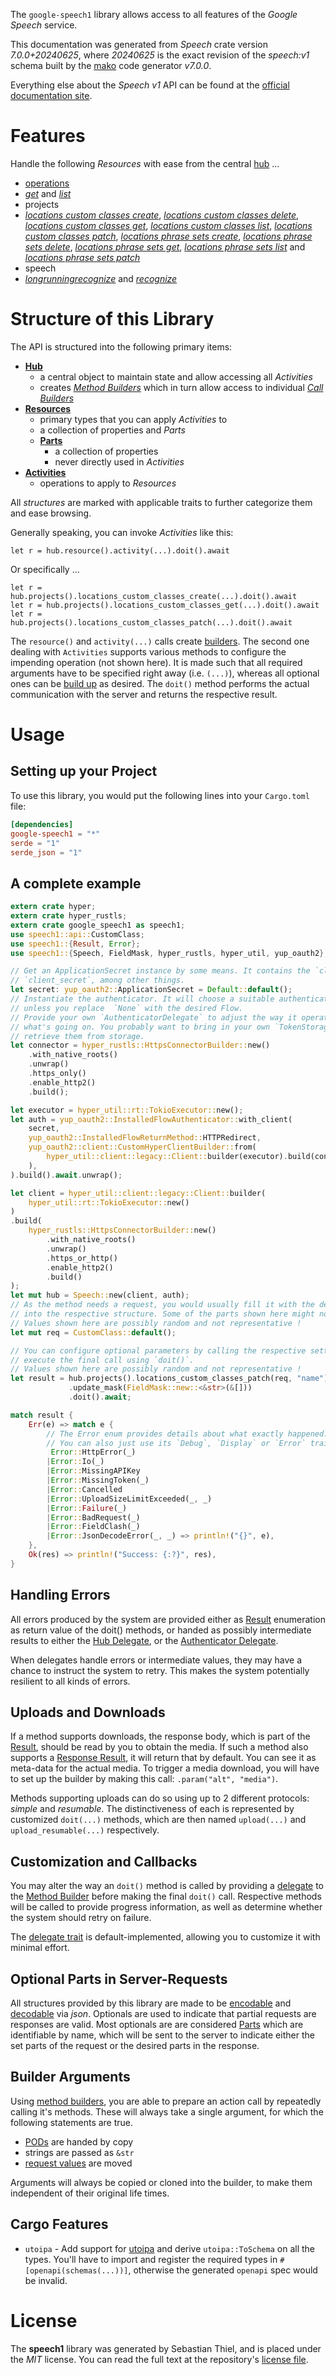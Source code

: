 <!---
DO NOT EDIT !
This file was generated automatically from 'src/generator/templates/api/README.md.mako'
DO NOT EDIT !
-->
The `google-speech1` library allows access to all features of the *Google Speech* service.

This documentation was generated from *Speech* crate version *7.0.0+20240625*, where *20240625* is the exact revision of the *speech:v1* schema built by the [mako](http://www.makotemplates.org/) code generator *v7.0.0*.

Everything else about the *Speech* *v1* API can be found at the
[official documentation site](https://cloud.google.com/speech-to-text/docs/quickstart-protocol).
# Features

Handle the following *Resources* with ease from the central [hub](https://docs.rs/google-speech1/7.0.0+20240625/google_speech1/Speech) ...

* [operations](https://docs.rs/google-speech1/7.0.0+20240625/google_speech1/api::Operation)
 * [*get*](https://docs.rs/google-speech1/7.0.0+20240625/google_speech1/api::OperationGetCall) and [*list*](https://docs.rs/google-speech1/7.0.0+20240625/google_speech1/api::OperationListCall)
* projects
 * [*locations custom classes create*](https://docs.rs/google-speech1/7.0.0+20240625/google_speech1/api::ProjectLocationCustomClassCreateCall), [*locations custom classes delete*](https://docs.rs/google-speech1/7.0.0+20240625/google_speech1/api::ProjectLocationCustomClassDeleteCall), [*locations custom classes get*](https://docs.rs/google-speech1/7.0.0+20240625/google_speech1/api::ProjectLocationCustomClassGetCall), [*locations custom classes list*](https://docs.rs/google-speech1/7.0.0+20240625/google_speech1/api::ProjectLocationCustomClassListCall), [*locations custom classes patch*](https://docs.rs/google-speech1/7.0.0+20240625/google_speech1/api::ProjectLocationCustomClassPatchCall), [*locations phrase sets create*](https://docs.rs/google-speech1/7.0.0+20240625/google_speech1/api::ProjectLocationPhraseSetCreateCall), [*locations phrase sets delete*](https://docs.rs/google-speech1/7.0.0+20240625/google_speech1/api::ProjectLocationPhraseSetDeleteCall), [*locations phrase sets get*](https://docs.rs/google-speech1/7.0.0+20240625/google_speech1/api::ProjectLocationPhraseSetGetCall), [*locations phrase sets list*](https://docs.rs/google-speech1/7.0.0+20240625/google_speech1/api::ProjectLocationPhraseSetListCall) and [*locations phrase sets patch*](https://docs.rs/google-speech1/7.0.0+20240625/google_speech1/api::ProjectLocationPhraseSetPatchCall)
* speech
 * [*longrunningrecognize*](https://docs.rs/google-speech1/7.0.0+20240625/google_speech1/api::SpeechLongrunningrecognizeCall) and [*recognize*](https://docs.rs/google-speech1/7.0.0+20240625/google_speech1/api::SpeechRecognizeCall)




# Structure of this Library

The API is structured into the following primary items:

* **[Hub](https://docs.rs/google-speech1/7.0.0+20240625/google_speech1/Speech)**
    * a central object to maintain state and allow accessing all *Activities*
    * creates [*Method Builders*](https://docs.rs/google-speech1/7.0.0+20240625/google_speech1/common::MethodsBuilder) which in turn
      allow access to individual [*Call Builders*](https://docs.rs/google-speech1/7.0.0+20240625/google_speech1/common::CallBuilder)
* **[Resources](https://docs.rs/google-speech1/7.0.0+20240625/google_speech1/common::Resource)**
    * primary types that you can apply *Activities* to
    * a collection of properties and *Parts*
    * **[Parts](https://docs.rs/google-speech1/7.0.0+20240625/google_speech1/common::Part)**
        * a collection of properties
        * never directly used in *Activities*
* **[Activities](https://docs.rs/google-speech1/7.0.0+20240625/google_speech1/common::CallBuilder)**
    * operations to apply to *Resources*

All *structures* are marked with applicable traits to further categorize them and ease browsing.

Generally speaking, you can invoke *Activities* like this:

```Rust,ignore
let r = hub.resource().activity(...).doit().await
```

Or specifically ...

```ignore
let r = hub.projects().locations_custom_classes_create(...).doit().await
let r = hub.projects().locations_custom_classes_get(...).doit().await
let r = hub.projects().locations_custom_classes_patch(...).doit().await
```

The `resource()` and `activity(...)` calls create [builders][builder-pattern]. The second one dealing with `Activities`
supports various methods to configure the impending operation (not shown here). It is made such that all required arguments have to be
specified right away (i.e. `(...)`), whereas all optional ones can be [build up][builder-pattern] as desired.
The `doit()` method performs the actual communication with the server and returns the respective result.

# Usage

## Setting up your Project

To use this library, you would put the following lines into your `Cargo.toml` file:

```toml
[dependencies]
google-speech1 = "*"
serde = "1"
serde_json = "1"
```

## A complete example

```Rust
extern crate hyper;
extern crate hyper_rustls;
extern crate google_speech1 as speech1;
use speech1::api::CustomClass;
use speech1::{Result, Error};
use speech1::{Speech, FieldMask, hyper_rustls, hyper_util, yup_oauth2};

// Get an ApplicationSecret instance by some means. It contains the `client_id` and
// `client_secret`, among other things.
let secret: yup_oauth2::ApplicationSecret = Default::default();
// Instantiate the authenticator. It will choose a suitable authentication flow for you,
// unless you replace  `None` with the desired Flow.
// Provide your own `AuthenticatorDelegate` to adjust the way it operates and get feedback about
// what's going on. You probably want to bring in your own `TokenStorage` to persist tokens and
// retrieve them from storage.
let connector = hyper_rustls::HttpsConnectorBuilder::new()
    .with_native_roots()
    .unwrap()
    .https_only()
    .enable_http2()
    .build();

let executor = hyper_util::rt::TokioExecutor::new();
let auth = yup_oauth2::InstalledFlowAuthenticator::with_client(
    secret,
    yup_oauth2::InstalledFlowReturnMethod::HTTPRedirect,
    yup_oauth2::client::CustomHyperClientBuilder::from(
        hyper_util::client::legacy::Client::builder(executor).build(connector),
    ),
).build().await.unwrap();

let client = hyper_util::client::legacy::Client::builder(
    hyper_util::rt::TokioExecutor::new()
)
.build(
    hyper_rustls::HttpsConnectorBuilder::new()
        .with_native_roots()
        .unwrap()
        .https_or_http()
        .enable_http2()
        .build()
);
let mut hub = Speech::new(client, auth);
// As the method needs a request, you would usually fill it with the desired information
// into the respective structure. Some of the parts shown here might not be applicable !
// Values shown here are possibly random and not representative !
let mut req = CustomClass::default();

// You can configure optional parameters by calling the respective setters at will, and
// execute the final call using `doit()`.
// Values shown here are possibly random and not representative !
let result = hub.projects().locations_custom_classes_patch(req, "name")
             .update_mask(FieldMask::new::<&str>(&[]))
             .doit().await;

match result {
    Err(e) => match e {
        // The Error enum provides details about what exactly happened.
        // You can also just use its `Debug`, `Display` or `Error` traits
         Error::HttpError(_)
        |Error::Io(_)
        |Error::MissingAPIKey
        |Error::MissingToken(_)
        |Error::Cancelled
        |Error::UploadSizeLimitExceeded(_, _)
        |Error::Failure(_)
        |Error::BadRequest(_)
        |Error::FieldClash(_)
        |Error::JsonDecodeError(_, _) => println!("{}", e),
    },
    Ok(res) => println!("Success: {:?}", res),
}

```
## Handling Errors

All errors produced by the system are provided either as [Result](https://docs.rs/google-speech1/7.0.0+20240625/google_speech1/common::Result) enumeration as return value of
the doit() methods, or handed as possibly intermediate results to either the
[Hub Delegate](https://docs.rs/google-speech1/7.0.0+20240625/google_speech1/common::Delegate), or the [Authenticator Delegate](https://docs.rs/yup-oauth2/*/yup_oauth2/trait.AuthenticatorDelegate.html).

When delegates handle errors or intermediate values, they may have a chance to instruct the system to retry. This
makes the system potentially resilient to all kinds of errors.

## Uploads and Downloads
If a method supports downloads, the response body, which is part of the [Result](https://docs.rs/google-speech1/7.0.0+20240625/google_speech1/common::Result), should be
read by you to obtain the media.
If such a method also supports a [Response Result](https://docs.rs/google-speech1/7.0.0+20240625/google_speech1/common::ResponseResult), it will return that by default.
You can see it as meta-data for the actual media. To trigger a media download, you will have to set up the builder by making
this call: `.param("alt", "media")`.

Methods supporting uploads can do so using up to 2 different protocols:
*simple* and *resumable*. The distinctiveness of each is represented by customized
`doit(...)` methods, which are then named `upload(...)` and `upload_resumable(...)` respectively.

## Customization and Callbacks

You may alter the way an `doit()` method is called by providing a [delegate](https://docs.rs/google-speech1/7.0.0+20240625/google_speech1/common::Delegate) to the
[Method Builder](https://docs.rs/google-speech1/7.0.0+20240625/google_speech1/common::CallBuilder) before making the final `doit()` call.
Respective methods will be called to provide progress information, as well as determine whether the system should
retry on failure.

The [delegate trait](https://docs.rs/google-speech1/7.0.0+20240625/google_speech1/common::Delegate) is default-implemented, allowing you to customize it with minimal effort.

## Optional Parts in Server-Requests

All structures provided by this library are made to be [encodable](https://docs.rs/google-speech1/7.0.0+20240625/google_speech1/common::RequestValue) and
[decodable](https://docs.rs/google-speech1/7.0.0+20240625/google_speech1/common::ResponseResult) via *json*. Optionals are used to indicate that partial requests are responses
are valid.
Most optionals are are considered [Parts](https://docs.rs/google-speech1/7.0.0+20240625/google_speech1/common::Part) which are identifiable by name, which will be sent to
the server to indicate either the set parts of the request or the desired parts in the response.

## Builder Arguments

Using [method builders](https://docs.rs/google-speech1/7.0.0+20240625/google_speech1/common::CallBuilder), you are able to prepare an action call by repeatedly calling it's methods.
These will always take a single argument, for which the following statements are true.

* [PODs][wiki-pod] are handed by copy
* strings are passed as `&str`
* [request values](https://docs.rs/google-speech1/7.0.0+20240625/google_speech1/common::RequestValue) are moved

Arguments will always be copied or cloned into the builder, to make them independent of their original life times.

[wiki-pod]: http://en.wikipedia.org/wiki/Plain_old_data_structure
[builder-pattern]: http://en.wikipedia.org/wiki/Builder_pattern
[google-go-api]: https://github.com/google/google-api-go-client

## Cargo Features

* `utoipa` - Add support for [utoipa](https://crates.io/crates/utoipa) and derive `utoipa::ToSchema` on all
the types. You'll have to import and register the required types in `#[openapi(schemas(...))]`, otherwise the
generated `openapi` spec would be invalid.


# License
The **speech1** library was generated by Sebastian Thiel, and is placed
under the *MIT* license.
You can read the full text at the repository's [license file][repo-license].

[repo-license]: https://github.com/Byron/google-apis-rsblob/main/LICENSE.md

